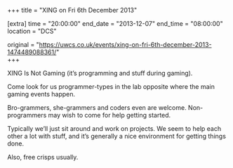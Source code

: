 +++
title = "XING on Fri 6th December 2013"

[extra]
time = "20:00:00"
end_date = "2013-12-07"
end_time = "08:00:00"
location = "DCS"

original = "https://uwcs.co.uk/events/xing-on-fri-6th-december-2013-1474489088361/"    
+++

XING Is Not Gaming (it’s programming and stuff during gaming).

Come look for us programmer-types in the lab opposite where the main gaming events happen.

Bro-grammers, she-grammers and coders even are welcome. Non-programmers may wish to come for help getting started.

Typically we’ll just sit around and work on projects. We seem to help each other a lot with stuff, and it’s generally a nice environment for getting things done.

Also, free crisps usually.

